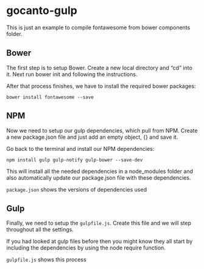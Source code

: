 # gocanto-gulp


This is just an example to compile fontawesome from bower components folder. 


## Bower 

The first step is to setup Bower. Create a new local directory and “cd” into it. Next run bower init and following the instructions.

After that process finishes, we have to install the required bower packages:

```
bower install fontawesome --save
```

## NPM

Now we need to setup our gulp dependencies, which pull from NPM. Create a new package.json file and just add an empty object, {} and save it.

Go back to the terminal and install our NPM dependencies:

```
npm install gulp gulp-notify gulp-bower --save-dev
```

This will install all the needed dependencies in a node_modules folder and also automatically update our package.json file with these dependencies.

```package.json``` shows the versions of dependencies used

## Gulp

Finally, we need to setup the ```gulpfile.js```. Create this file and we will step throughout all the settings.

If you had looked at gulp files before then you might know they all start by including the dependencies by using the node require function. 

```gulpfile.js``` shows this process




